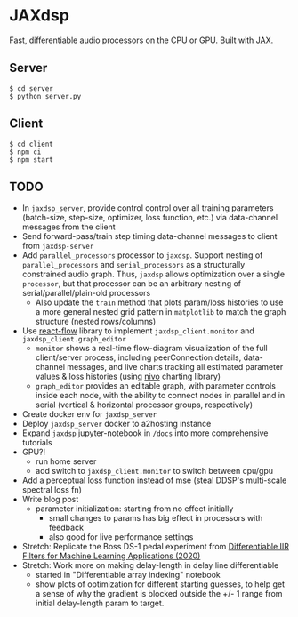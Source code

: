 # JAXdsp

Fast, differentiable audio processors on the CPU or GPU.
Built with [JAX](https://github.com/google/jax).

## Server

```shell
$ cd server
$ python server.py
```

## Client

```shell
$ cd client
$ npm ci
$ npm start
```

## TODO

- In `jaxdsp_server`, provide control control over all training parameters (batch-size, step-size, optimizer, loss function, etc.) via data-channel messages from the client
- Send forward-pass/train step timing data-channel messages to client from `jaxdsp-server`
- Add `parallel_processors` processor to `jaxdsp`. Support nesting of `parallel_processors` and `serial_processors` as a structurally constrained audio graph. Thus, `jaxdsp` allows optimization over a single `processor`, but that processor can be an arbitrary nesting of serial/parallel/plain-old processors
  - Also update the `train` method that plots param/loss histories to use a more general nested grid pattern in `matplotlib` to match the graph structure (nested rows/columns)
- Use [react-flow](https://reactflow.dev/) library to implement `jaxdsp_client.monitor` and `jaxdsp_client.graph_editor`
  - `monitor` shows a real-time flow-diagram visualization of the full client/server process, including peerConnection details, data-channel messages, and live charts tracking all estimated parameter values & loss histories (using [nivo](https://nivo.rocks/line/) charting library)
  - `graph_editor` provides an editable graph, with parameter controls inside each node, with the ability to connect nodes in parallel and in serial (vertical & horizontal processor groups, respectively)
- Create docker env for `jaxdsp_server`
- Deploy `jaxdsp_server` docker to a2hosting instance
- Expand `jaxdsp` jupyter-notebook in `/docs` into more comprehensive tutorials
- GPU?!
  - run home server
  - add switch to `jaxdsp_client.monitor` to switch between cpu/gpu
- Add a perceptual loss function instead of mse (steal DDSP's multi-scale spectral loss fn)
- Write blog post
  - parameter initialization: starting from no effect initially
    - small changes to params has big effect in processors with feedback
    - also good for live performance settings
- Stretch: Replicate the Boss DS-1 pedal experiment from [Differentiable IIR Filters for Machine Learning Applications (2020)](https://www.dafx.de/paper-archive/details.php?id=rA_6fTdLky8YDvH03jdufw)
- Stretch: Work more on making delay-length in delay line differentiable
  - started in "Differentiable array indexing" notebook
  - show plots of optimization for different starting guesses, to help get a sense of why the gradient is blocked outside the +/- 1 range from initial delay-length param to target.
